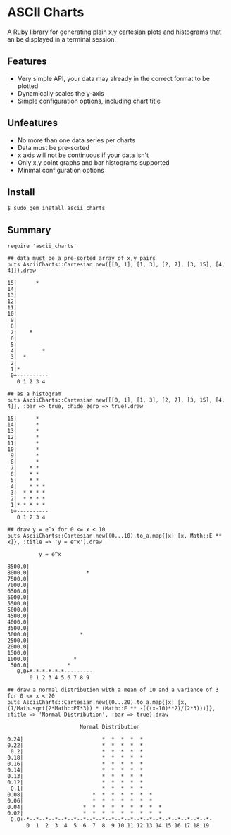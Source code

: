 # ASCII Charts

A Ruby library for generating plain x,y cartesian plots and histograms that an be displayed in a terminal session.

## Features

 * Very simple API, your data may already in the correct format to be plotted
 * Dynamically scales the y-axis
 * Simple configuration options, including chart title

## Unfeatures

 * No more than one data series per charts
 * Data must be pre-sorted 
 * x axis will not be continuous if your data isn't
 * Only x,y point graphs and bar histograms supported
 * Minimal configuration options

## Install

    $ sudo gem install ascii_charts

## Summary

    require 'ascii_charts'
    
    ## data must be a pre-sorted array of x,y pairs
    puts AsciiCharts::Cartesian.new([[0, 1], [1, 3], [2, 7], [3, 15], [4, 4]]).draw
    
    15|      *   
    14|          
    13|          
    12|          
    11|          
    10|          
     9|          
     8|          
     7|    *     
     6|          
     5|          
     4|        * 
     3|  *       
     2|          
     1|*         
     0+----------
       0 1 2 3 4 
    
    ## as a histogram
    puts AsciiCharts::Cartesian.new([[0, 1], [1, 3], [2, 7], [3, 15], [4, 4]], :bar => true, :hide_zero => true).draw
    
    15|      *   
    14|      *   
    13|      *   
    12|      *   
    11|      *   
    10|      *   
     9|      *   
     8|      *   
     7|    * *   
     6|    * *   
     5|    * *   
     4|    * * * 
     3|  * * * * 
     2|  * * * * 
     1|* * * * * 
     0+----------
       0 1 2 3 4 
    
    ## draw y = e^x for 0 <= x < 10
    puts AsciiCharts::Cartesian.new((0...10).to_a.map{|x| [x, Math::E ** x]}, :title => 'y = e^x').draw
    
              y = e^x          
     
    8500.0|                    
    8000.0|                  * 
    7500.0|                    
    7000.0|                    
    6500.0|                    
    6000.0|                    
    5500.0|                    
    5000.0|                    
    4500.0|                    
    4000.0|                    
    3500.0|                    
    3000.0|                *   
    2500.0|                    
    2000.0|                    
    1500.0|                    
    1000.0|              *     
     500.0|            *       
       0.0+*-*-*-*-*-*---------
           0 1 2 3 4 5 6 7 8 9 
    
    ## draw a normal distribution with a mean of 10 and a variance of 3 for 0 <= x < 20
    puts AsciiCharts::Cartesian.new((0...20).to_a.map{|x| [x, (1/Math.sqrt(2*Math::PI*3)) * (Math::E ** -(((x-10)**2)/(2*3)))]}, :title => 'Normal Distribution', :bar => true).draw
    
                           Normal Distribution                       
     
    0.24|                         *  *  *  *  *                      
    0.22|                         *  *  *  *  *                      
     0.2|                         *  *  *  *  *                      
    0.18|                         *  *  *  *  *                      
    0.16|                         *  *  *  *  *                      
    0.14|                         *  *  *  *  *                      
    0.13|                         *  *  *  *  *                      
    0.12|                         *  *  *  *  *                      
     0.1|                         *  *  *  *  *                      
    0.08|                      *  *  *  *  *  *  *                   
    0.06|                      *  *  *  *  *  *  *                   
    0.04|                   *  *  *  *  *  *  *  *  *                
    0.02|                   *  *  *  *  *  *  *  *  *                
     0.0+-*--*--*--*--*--*--*--*--*--*--*--*--*--*--*--*--*--*--*--*-
          0  1  2  3  4  5  6  7  8  9 10 11 12 13 14 15 16 17 18 19 


